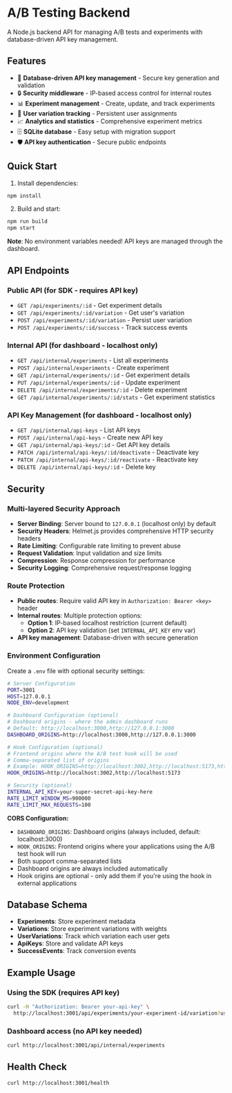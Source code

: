 # A/B Testing Backend

A Node.js backend API for managing A/B tests and experiments with database-driven API key management.

## Features

- 🚀 **Database-driven API key management** - Secure key generation and validation
- 🔒 **Security middleware** - IP-based access control for internal routes
- 📊 **Experiment management** - Create, update, and track experiments
- 🎯 **User variation tracking** - Persistent user assignments
- 📈 **Analytics and statistics** - Comprehensive experiment metrics
- 🗄️ **SQLite database** - Easy setup with migration support
- 🛡️ **API key authentication** - Secure public endpoints

## Quick Start

1. Install dependencies:

```bash
npm install
```

2. Build and start:

```bash
npm run build
npm start
```

**Note**: No environment variables needed! API keys are managed through the dashboard.

## API Endpoints

### Public API (for SDK - requires API key)

- `GET /api/experiments/:id` - Get experiment details
- `GET /api/experiments/:id/variation` - Get user's variation
- `POST /api/experiments/:id/variation` - Persist user variation
- `POST /api/experiments/:id/success` - Track success events

### Internal API (for dashboard - localhost only)

- `GET /api/internal/experiments` - List all experiments
- `POST /api/internal/experiments` - Create experiment
- `GET /api/internal/experiments/:id` - Get experiment details
- `PUT /api/internal/experiments/:id` - Update experiment
- `DELETE /api/internal/experiments/:id` - Delete experiment
- `GET /api/internal/experiments/:id/stats` - Get experiment statistics

### API Key Management (for dashboard - localhost only)

- `GET /api/internal/api-keys` - List API keys
- `POST /api/internal/api-keys` - Create new API key
- `GET /api/internal/api-keys/:id` - Get API key details
- `PATCH /api/internal/api-keys/:id/deactivate` - Deactivate key
- `PATCH /api/internal/api-keys/:id/reactivate` - Reactivate key
- `DELETE /api/internal/api-keys/:id` - Delete key

## Security

### Multi-layered Security Approach

- **Server Binding**: Server bound to `127.0.0.1` (localhost only) by default
- **Security Headers**: Helmet.js provides comprehensive HTTP security headers
- **Rate Limiting**: Configurable rate limiting to prevent abuse
- **Request Validation**: Input validation and size limits
- **Compression**: Response compression for performance
- **Security Logging**: Comprehensive request/response logging

### Route Protection

- **Public routes**: Require valid API key in `Authorization: Bearer <key>` header
- **Internal routes**: Multiple protection options:
  - **Option 1**: IP-based localhost restriction (current default)
  - **Option 2**: API key validation (set `INTERNAL_API_KEY` env var)
- **API key management**: Database-driven with secure generation

### Environment Configuration

Create a `.env` file with optional security settings:

```bash
# Server Configuration
PORT=3001
HOST=127.0.0.1
NODE_ENV=development

# Dashboard Configuration (optional)
# Dashboard origins - where the admin dashboard runs
# Default: http://localhost:3000,http://127.0.0.1:3000
DASHBOARD_ORIGINS=http://localhost:3000,http://127.0.0.1:3000

# Hook Configuration (optional)
# Frontend origins where the A/B test hook will be used
# Comma-separated list of origins
# Example: HOOK_ORIGINS=http://localhost:3002,http://localhost:5173,https://myapp.com
HOOK_ORIGINS=http://localhost:3002,http://localhost:5173

# Security (optional)
INTERNAL_API_KEY=your-super-secret-api-key-here
RATE_LIMIT_WINDOW_MS=900000
RATE_LIMIT_MAX_REQUESTS=100
```

**CORS Configuration:**

- `DASHBOARD_ORIGINS`: Dashboard origins (always included, default: localhost:3000)
- `HOOK_ORIGINS`: Frontend origins where your applications using the A/B test hook will run
- Both support comma-separated lists
- Dashboard origins are always included automatically
- Hook origins are optional - only add them if you're using the hook in external applications

## Database Schema

- **Experiments**: Store experiment metadata
- **Variations**: Store experiment variations with weights
- **UserVariations**: Track which variation each user gets
- **ApiKeys**: Store and validate API keys
- **SuccessEvents**: Track conversion events

## Example Usage

### Using the SDK (requires API key)

```bash
curl -H "Authorization: Bearer your-api-key" \
  http://localhost:3001/api/experiments/your-experiment-id/variation?userId=user-123
```

### Dashboard access (no API key needed)

```bash
curl http://localhost:3001/api/internal/experiments
```

## Health Check

```bash
curl http://localhost:3001/health
```
